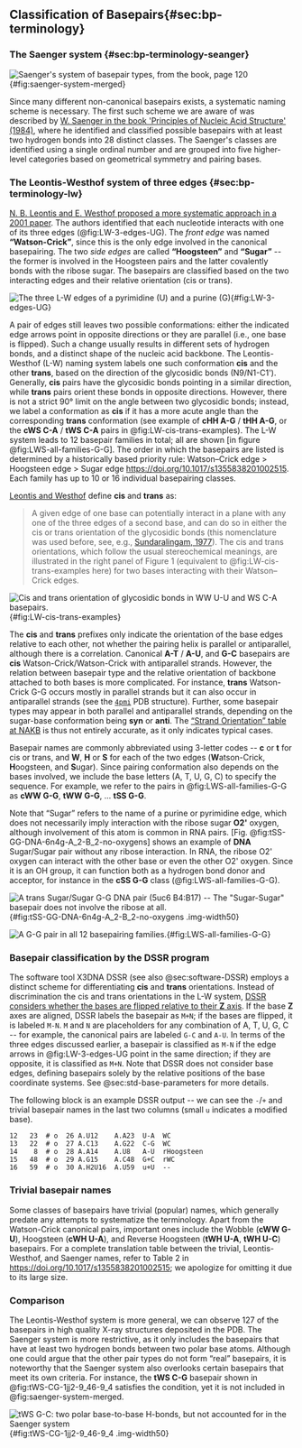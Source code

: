 ## Classification of Basepairs{#sec:bp-terminology}

### The Saenger system {#sec:bp-terminology-seanger}

![Saenger's system of basepair types, [from the](https://doi.org/10.1007/978-1-4612-5190-3) book, page 120](../img/saenger-system-merged.png){#fig:saenger-system-merged}

Since many different non-canonical basepairs exists, a systematic naming scheme is necessary.
The first such scheme we are aware of was described by [W. Saenger in the book 'Principles of Nucleic Acid Structure' (1984)](https://doi.org/10.1007/978-1-4612-5190-3), where he identified and classified possible basepairs with at least two hydrogen bonds into 28 distinct classes.
The Saenger's classes are identified using a single ordinal number and are grouped into five higher-level categories based on geometrical symmetry and pairing bases.


### The Leontis-Westhof system of three edges {#sec:bp-terminology-lw}

[N. B. Leontis and E. Westhof proposed a more systematic approach in a 2001 paper](https://doi.org/10.1017/s1355838201002515).
The authors identified that each nucleotide interacts with one of its three edges (@fig:LW-3-edges-UG).
The _front edge_ was named **“Watson-Crick”**, since this is the only edge involved in the canonical basepairing.
The two _side edges_ are called **“Hoogsteen”** and **“Sugar”** -- the former is involved in the Hoogsteen pairs and the latter covalently bonds with the ribose sugar.
The basepairs are classified based on the two interacting edges and their relative orientation (cis or trans).

![The three L-W edges of a pyrimidine (U) and a purine (G)](../img/purine-pyrimidine-edges.svg){#fig:LW-3-edges-UG}

A pair of edges still leaves two possible conformations: either the indicated edge arrows point in opposite directions or they are parallel (i.e., one base is flipped).
Such a change usually results in different sets of hydrogen bonds, and a distinct shape of the nucleic acid backbone.
The Leontis-Westhof (L-W) naming system labels one such conformation **cis** and the other **trans**, based on the direction of the glycosidic bonds (N9/N1-C1').
Generally, **cis** pairs have the glycosidic bonds pointing in a similar direction, while **trans** pairs orient these bonds in opposite directions.
However, there is not a strict 90° limit on the angle between two glycosidic bonds;
instead, we label a conformation as **cis** if it has a more acute angle than the corresponding **trans** conformation (see example of **cHH A-G** / **tHH A-G**, or the **cWS C-A** / **tWS C-A** pairs in @fig:LW-cis-trans-examples).
The L-W system leads to 12 basepair families in total; all are shown [in figure @fig:LWS-all-families-G-G].
The order in which the basepairs are listed is determined by a historically based priority rule: Watson–Crick edge > Hoogsteen edge > Sugar edge <https://doi.org/10.1017/s1355838201002515>.
Each family has up to 10 or 16 individual basepairing classes.

[Leontis and Westhof](https://doi.org/10.1017/s1355838201002515) define **cis** and **trans** as:

> A given edge of one base can potentially interact in a plane with any one of the three edges of a second base, and can do so in either the cis or trans orientation of the glycosidic bonds (this nomenclature was used before, see, e.g., [Sundaralingam, 1977](https://doi.org/10.1002/qua.560120704)).
> The cis and trans orientations, which follow the usual stereochemical meanings, are illustrated in the right panel of Figure 1 (equivalent to @fig:LW-cis-trans-examples here) for two bases interacting with their Watson–Crick edges.

![**Cis** and **trans** orientation of glycosidic bonds in **WW U-U** and **WS C-A** basepairs.](../img/LW-cis-trans-examples.svg){#fig:LW-cis-trans-examples}

The **cis** and **trans** prefixes only indicate the orientation of the base edges relative to each other, not whether the pairing helix is parallel or antiparallel, although there is a correlation.
Canonical **A-T** / **A-U**, and **G-C** basepairs are **cis** Watson-Crick/Watson-Crick with antiparallel strands.
However, the relation between basepair type and the relative orientation of backbone attached to both bases is more complicated. For instance, **trans** Watson-Crick G-G occurs mostly in parallel strands but it can also occur in antiparallel strands (see the [`4pmi`](https://www.rcsb.org/structure/4pmi) PDB structure).
Further, some basepair types may appear in both parallel and antiparallel strands, depending on the sugar-base conformation being **syn** or **anti**.
The [“Strand Orientation” table at NAKB](https://www.nakb.org/basics/basepairs.html#LW/) is thus not entirely accurate, as it only indicates typical cases. 

Basepair names are commonly abbreviated using 3-letter codes -- **c** or **t** for cis or trans, and **W**, **H** or **S** for each of the two edges (**W**atson-Crick, **H**oogsteen, and **S**ugar).
Since pairing conformation also depends on the bases involved, we include the base letters (A, T, U, G, C) to specify the sequence.
For example, we refer to the pairs in @fig:LWS-all-families-G-G as **cWW G-G**, **tWW G-G**, ... **tSS G-G**.

<!-- **Cis** basepairs have the pairing edge arrows oriented in parallel, while **trans** basepairs have edges in opposing direction.

However, to pair in **cis**, the bases must be flipped -->

Note that “Sugar” refers to the name of a purine or pyrimidine edge, which does not necessarily imply interaction with the ribose sugar **O2'** oxygen, although involvement of this atom is common in RNA pairs.
[Fig. @fig:tSS-GG-DNA-6n4g-A_2-B_2-no-oxygens] shows an example of **DNA** Sugar/Sugar pair without any ribose interaction.
In RNA, the ribose O2' oxygen can interact with the other base or even the other O2' oxygen.
Since it is an OH group, it can function both as a hydrogen bond donor and acceptor, for instance in the **cSS G-G** class (@fig:LWS-all-families-G-G).

![A trans Sugar/Sugar G-G **DNA** pair (5uc6 B4:B17) -- The "Sugar-Sugar" basepair does not involve the ribose at all.](../img/tSS-GG-DNA-5uc6-B_4-B_17-no-oxygens2.png){#fig:tSS-GG-DNA-6n4g-A_2-B_2-no-oxygens .img-width50}

<!-- A frequent misconception is that "Sugar" means the base binds to the ribose oxygen.
Although this is frequently the case that the basepair **includes** a hydrogen bond to the O2' atom, it is definitely not necessary.
The Sugar edge is primarily meant as one of purine/pyrimidine faces and most of the defined basepairs including the Sugar edge bind to an atom on the base, often the N3 purine atom.
The corner atoms are included in the definition of both edges -- for instance, the N2 guanine atom is shared between the Sugar and Watson-Crick edges. ???

Some basepairs defined by Westhof and Leontis do bind exclusively to the O2' ribose atom. -->

![A G-G pair in all 12 basepairing families.](../img/LWS-all-families-G-G.png){#fig:LWS-all-families-G-G}

<!-- SVGčko nefunguje?? -->

### Basepair classification by the DSSR program

The software tool X3DNA DSSR (see also @sec:software-DSSR) employs a distinct scheme for differentiating **cis** and **trans** orientations.
Instead of discrimination the cis and trans orientations in the L-W system, [DSSR considers whether the bases are flipped relative to their **Z** axis](https://x3dna.org/articles/specification-of-base-pairs-in-3dna).
If the base **Z** axes are aligned, DSSR labels the basepair as `M+N`; if the bases are flipped, it is labeled `M-N`.
`M` and `N` are placeholders for any combination of A, T, U, G, C -- for example, the canonical pairs are labeled `G-C` and `A-U`.
In terms of the three edges discussed earlier, a basepair is classified as `M-N` if the edge arrows in @fig:LW-3-edges-UG point in the same direction; if they are opposite, it is classified as `M+N`.
Note that DSSR does not consider base edges, defining basepairs solely by the relative positions of the base coordinate systems.
See @sec:std-base-parameters for more details.

The following block is an example DSSR output -- we can see the `-`/`+` and trivial basepair names in the last two columns (small `u` indicates a modified base).

```
12   23  # o  26 A.U12    A.A23  U-A  WC
13   22  # o  27 A.C13    A.G22  C-G  WC
14    8  # o  28 A.A14    A.U8   A-U  rHoogsteen
15   48  # o  29 A.G15    A.C48  G+C  rWC
16   59  # o  30 A.H2U16  A.U59  u+U  --
```

### Trivial basepair names

Some classes of basepairs have trivial (popular) names, which generally predate any attempts to systematize the terminology.
Apart from the Watson-Crick canonical pairs, important ones include the Wobble (**cWW G-U**), Hoogsteen (**cWH U-A**), and Reverse Hoogsteen (**tWH U-A**, **tWH U-C**) basepairs.
For a complete translation table between the trivial, Leontis-Westhof, and Saenger names, refer to Table 2 in <https://doi.org/10.1017/s1355838201002515>; we apologize for omitting it due to its large size.

### Comparison

The Leontis-Westhof system is more general, we can observe 127 of the basepairs in high quality X-ray structures deposited in the PDB.
The Saenger system is more restrictive, as it only includes the basepairs that have at least two hydrogen bonds between two polar base atoms.
Although one could argue that the other pair types do not form “real” basepairs, it is noteworthy that the Saenger system also overlooks certain basepairs that meet its own criteria.
For instance, the **tWS C-G** basepair shown in @fig:tWS-CG-1jj2-9_46-9_4 satisfies the condition, yet it is not included in @fig:saenger-system-merged.

![**tWS G-C**: two polar base-to-base H-bonds, but not accounted for in the Saenger system](../img/tWS-CG-1jj2-9_46-9_4.png){#fig:tWS-CG-1jj2-9_46-9_4 .img-width50}

<!-- We have not seen a recent publication using the Saenger's scheme, but the neither the Leontis-Westhof system is universally adopted.
It is more general and maybe more importantly it is systematic -- we don't need to remember 28 numbers to be able to identify the basepair type when viewing a molecular structure. -->

<!-- Being more general, the L-W system includes pairs which some might not want to call "base pairs".
A number of described basepairs only bind with a single hydrogen bonds or requires binding to ribose O2', restricting the class to RNA.
However, a few of doubly bonded legitimate basepairs are missing in the Saenger system, for instance the XX. -->



